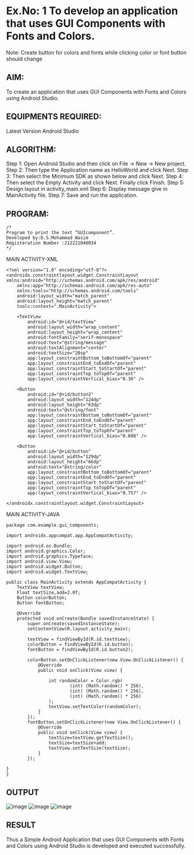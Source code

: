 # Ex.No: 1 To develop an application that uses GUI Components with Fonts and Colors. 
Note: Create button for colors and fonts while clicking color or font button should change 


## AIM:

To create an application that uses GUI Components with Fonts and Colors using Android Studio.

## EQUIPMENTS REQUIRED:

Latest Version Android Studio

## ALGORITHM:
Step 1: Open Android Studio and then click on File -> New -> New project. Step 2: Then type the Application name as HelloWorld and click Next. Step 3: Then select the Minimum SDK as shown below and click Next. Step 4: Then select the Empty Activity and click Next. Finally click Finish. Step 5: Design layout in activity_main.xml Step 6: Display message give in MainActivity file. Step 7: Save and run the application.

## PROGRAM:
```
/*
Program to print the text “GUIcomponent”.
Developed by:D.S.Mohammad Wasim
Registeration Number :212221040034
*/
```
MAIN ACTIVITY-XML
```
<?xml version="1.0" encoding="utf-8"?>
<androidx.constraintlayout.widget.ConstraintLayout xmlns:android="http://schemas.android.com/apk/res/android"
    xmlns:app="http://schemas.android.com/apk/res-auto"
    xmlns:tools="http://schemas.android.com/tools"
    android:layout_width="match_parent"
    android:layout_height="match_parent"
    tools:context=".MainActivity">

    <TextView
        android:id="@+id/textView"
        android:layout_width="wrap_content"
        android:layout_height="wrap_content"
        android:fontFamily="serif-monospace"
        android:text="@string/message"
        android:textAlignment="center"
        android:textSize="20sp"
        app:layout_constraintBottom_toBottomOf="parent"
        app:layout_constraintEnd_toEndOf="parent"
        app:layout_constraintStart_toStartOf="parent"
        app:layout_constraintTop_toTopOf="parent"
        app:layout_constraintVertical_bias="0.36" />

    <Button
        android:id="@+id/button2"
        android:layout_width="124dp"
        android:layout_height="63dp"
        android:text="@string/font"
        app:layout_constraintBottom_toBottomOf="parent"
        app:layout_constraintEnd_toEndOf="parent"
        app:layout_constraintStart_toStartOf="parent"
        app:layout_constraintTop_toTopOf="parent"
        app:layout_constraintVertical_bias="0.608" />

    <Button
        android:id="@+id/button"
        android:layout_width="129dp"
        android:layout_height="66dp"
        android:text="@string/color"
        app:layout_constraintBottom_toBottomOf="parent"
        app:layout_constraintEnd_toEndOf="parent"
        app:layout_constraintStart_toStartOf="parent"
        app:layout_constraintTop_toTopOf="parent"
        app:layout_constraintVertical_bias="0.757" />

</androidx.constraintlayout.widget.ConstraintLayout>
```
MAIN ACTIVITY-JAVA
```
package com.example.gui_components;

import androidx.appcompat.app.AppCompatActivity;

import android.os.Bundle;
import android.graphics.Color;
import android.graphics.Typeface;
import android.view.View;
import android.widget.Button;
import android.widget.TextView;

public class MainActivity extends AppCompatActivity {
    TextView textView;
    Float textSize,add=2.0f;
    Button colorButton;
    Button fontButton;

    @Override
    protected void onCreate(Bundle savedInstanceState) {
        super.onCreate(savedInstanceState);
        setContentView(R.layout.activity_main);

        textView = findViewById(R.id.textView);
        colorButton = findViewById(R.id.button);
        fontButton = findViewById(R.id.button2);

        colorButton.setOnClickListener(new View.OnClickListener() {
            @Override
            public void onClick(View view) {

                int randomColor = Color.rgb(
                        (int) (Math.random() * 256),
                        (int) (Math.random() * 256),
                        (int) (Math.random() * 256)
                );
                textView.setTextColor(randomColor);
            }
        });
        fontButton.setOnClickListener(new View.OnClickListener() {
            @Override
            public void onClick(View view) {
                textSize=textView.getTextSize();
                textSize=textSize+add;
                textView.setTextSize(textSize);
            }
        });

}
}
```

## OUTPUT
![image](https://github.com/21005290/GUI-components/assets/112933246/6a350c61-28ff-467f-b8a5-585b0e981c8d)
![image](https://github.com/21005290/GUI-components/assets/112933246/06cd6daa-b79c-4068-bc5f-6c30b574a9f1)
![image](https://github.com/21005290/GUI-components/assets/112933246/cd93cb26-15fd-4cb7-aff4-e44e6136e8df)




## RESULT
Thus a Simple Android Application that uses GUI Components with Fonts and Colors using Android Studio is developed and executed successfully.


